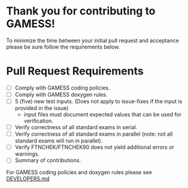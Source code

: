 # Thank you for contributing to GAMESS!

To minimize the time between your initial pull request and acceptance please be sure follow the requirements below.

# Pull Request Requirements
- [ ] Comply with GAMESS coding policies.
- [ ] Comply with GAMESS doxygen rules.
- [ ] 5 (five) new test inputs. (Does not apply to issue-fixes if the input is provided in the issue)
    * input files must document expected values that can be used for verification.
- [ ] Verify correctness of all standard exams in serial.
- [ ] Verify correctness of all standard exams in parallel (note: not all standard exams will run in parallel).
- [ ] Verify FTNCHEK/FTNCHEK90 does not yield additional errors or warnings.
- [ ] Summary of contributions.

For GAMESS coding policies and doxygen rules please see [DEVELOPERS.md](https://github.com/gms-bbg/gamess/blob/development/DEVELOPERS.md)

